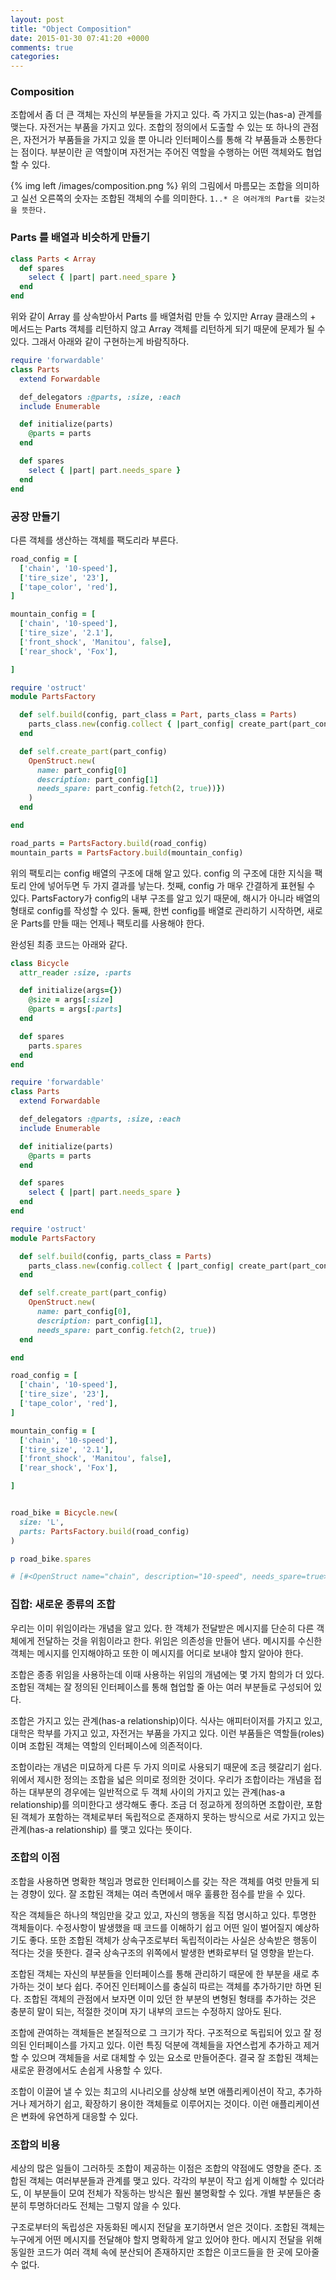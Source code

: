 ```yaml
---
layout: post
title: "Object Composition"
date: 2015-01-30 07:41:20 +0000
comments: true
categories: 
---
```


### Composition

조합에서 좀 더 큰 객체는 자신의 부분들을 가지고 있다. 즉 가지고 있는(has-a) 관계를 맺는다. 자전거는 부품을 가지고 있다. 조합의 정의에서 도출할 수 있는 또 하나의 관점은, 자전거가 부품들을 가지고 있을 뿐 아니라 인터페이스를 통해 각 부품들과 소통한다는 점이다. 부분이란 곧 역할이며 자전거는 주어진 역할을 수행하는 어떤 객체와도 협업할 수 있다.

{% img left /images/composition.png %}
위의 그림에서 마름모는 조합을 의미하고 실선 오른쪽의 숫자는 조합된 객체의 수를 의미한다. `1..* 은 여러개의 Part를 갖는것을 뜻한다.`

### Parts 를 배열과 비슷하게 만들기

```ruby
class Parts < Array
  def spares
    select { |part| part.need_spare }
  end
end
```

위와 같이 Array 를 상속받아서 Parts 를 배열처럼 만들 수 있지만 Array 클래스의 + 메서드는 Parts 객체를 리턴하지 않고 Array 객체를 리턴하게 되기 때문에 문제가 될 수 있다. 그래서 아래와 같이 구현하는게 바람직하다.

```ruby
require 'forwardable'
class Parts
  extend Forwardable

  def_delegators :@parts, :size, :each
  include Enumerable

  def initialize(parts)
    @parts = parts
  end

  def spares
    select { |part| part.needs_spare }
  end
end
```

### 공장 만들기

다른 객체를 생산하는 객체를 팩도리라 부른다.

```ruby
road_config = [
  ['chain', '10-speed'],
  ['tire_size', '23'],
  ['tape_color', 'red'],
]

mountain_config = [
  ['chain', '10-speed'],
  ['tire_size', '2.1'],
  ['front_shock', 'Manitou', false],
  ['rear_shock', 'Fox'],

]

require 'ostruct'
module PartsFactory

  def self.build(config, part_class = Part, parts_class = Parts)
    parts_class.new(config.collect { |part_config| create_part(part_config)})
  end

  def self.create_part(part_config)
    OpenStruct.new(
      name: part_config[0]
      description: part_config[1]
      needs_spare: part_config.fetch(2, true))})
    )
  end

end

road_parts = PartsFactory.build(road_config)
mountain_parts = PartsFactory.build(mountain_config)
```

위의 팩토리는 config 배열의 구조에 대해 알고 있다. config 의 구조에 대한 지식을 팩토리 안에 넣어두면 두 가지 결과를 낳는다. 첫째, config 가 매우 간결하게 표현될 수 있다. PartsFactory가 config의 내부 구조를 알고 있기 때문에, 해시가 아니라 배열의 형태로 config를 작성할 수 있다. 둘째, 한번 config를 배열로 관리하기 시작하면, 새로운 Parts를 만들 때는 언제나 팩토리를 사용해야 한다.

완성된 최종 코드는 아래와 같다.

```ruby
class Bicycle
  attr_reader :size, :parts

  def initialize(args={})
    @size = args[:size]
    @parts = args[:parts]
  end

  def spares
    parts.spares
  end
end

require 'forwardable'
class Parts
  extend Forwardable

  def_delegators :@parts, :size, :each
  include Enumerable

  def initialize(parts)
    @parts = parts
  end

  def spares
    select { |part| part.needs_spare }
  end
end

require 'ostruct'
module PartsFactory

  def self.build(config, parts_class = Parts)
    parts_class.new(config.collect { |part_config| create_part(part_config)})
  end

  def self.create_part(part_config)
    OpenStruct.new(
      name: part_config[0],
      description: part_config[1],
      needs_spare: part_config.fetch(2, true))
  end

end

road_config = [
  ['chain', '10-speed'],
  ['tire_size', '23'],
  ['tape_color', 'red'],
]

mountain_config = [
  ['chain', '10-speed'],
  ['tire_size', '2.1'],
  ['front_shock', 'Manitou', false],
  ['rear_shock', 'Fox'],

]


road_bike = Bicycle.new(
  size: 'L',
  parts: PartsFactory.build(road_config)
)

p road_bike.spares

# [#<OpenStruct name="chain", description="10-speed", needs_spare=true>, #<OpenStruct name="tire_size", description="23", needs_spare=true>, #<OpenStruct name="tape_color", description="red", needs_spare=true>]
```

### 집합: 새로운 종류의 조합

우리는 이미 위임이라는 개념을 알고 있다. 한 객체가 전달받은 메시지를 단순히 다른 객체에게 전달하는 것을 위힘이라고 한다. 위임은 의존성을 만들어 낸다. 메시지를 수신한 객체는 메시지를 인지해야하고 또한 이 메시지를 어디로 보내야 할지 알아야 한다.

조합은 종종 위임을 사용하는데 이때 사용하는 위임의 개념에는 몇 가지 함의가 더 있다. 조합된 객체는 잘 정의된 인터페이스를 통해 협업할 줄 아는 여러 부분들로 구성되어 있다.

조합은 가지고 있는 관계(has-a relationship)이다. 식사는 애피터이저를 가지고 있고, 대학은 학부를 가지고 있고, 자전거는 부품을 가지고 있다. 이런 부품들은 역할들(roles)이며 조합된 객체는 역할의 인터페이스에 의존적이다.

조합이라는 개념은 미묘하게 다른 두 가지 의미로 사용되기 때문에 조금 헷갈리기 쉽다. 위에서 제시한 정의는 조합을 넓은 의미로 정의한 것이다. 우리가 조합이라는 개념을 접하는 대부분의 경우에는 일반적으로 두 객체 사이의 가지고 있는 관계(has-a relationship)를 의미한다고 생각해도 좋다. 조금 더 정교하게 정의하면 조합이란, 포함된 객체가 포함하는 객체로부터 독립적으로 존재하지 못하는 방식으로 서로 가지고 있는 관계(has-a relationship) 를 맺고 있다는 뜻이다.

### 조합의 이점

조합을 사용하면 명확한 책임과 명료한 인터페이스를 갖는 작은 객체를 여럿 만들게 되는 경향이 있다. 잘 조합된 객체는 여러 측면에서 매우 훌륭한 점수를 받을 수 있다.

작은 객체들은 하나의 책임만을 갖고 있고, 자신의 행동을 직접 명시하고 있다. 투명한 객체들이다. 수정사항이 발생했을 때 코드를 이해하기 쉽고 어떤 일이 벌어질지 예상하기도 좋다. 또한 조합된 객체가 상속구조로부터 독립적이라는 사실은 상속받은 행동이 적다는 것을 뜻한다. 결국 상속구조의 위쪽에서 발생한 변화로부터 덜 영향을 받는다.

조합된 객체는 자신의 부분들을 인터페이스를 통해 관리하기 때문에 한 부분을 새로 추가하는 것이 보다 쉽다. 주어진 인터페이스를 충실히 따르는 객체를 추가하기만 하면 된다. 조합된 객체의 관점에서 보자면 이미 있던 한 부분의 변형된 형태를 추가하는 것은 충분히 말이 되는, 적절한 것이며 자기 내부의 코드는 수정하지 않아도 된다.

조합에 관여하는 객체들은 본질적으로 그 크기가 작다. 구조적으로 독립되어 있고 잘 정의된 인터페이스를 가지고 있다. 이런 특징 덕분에 객체들을 자연스럽게 추가하고 제거할 수 있으며 객체들을 서로 대체할 수 있는 요소로 만들어준다. 결국 잘 조합된 객체는 새로운 환경에서도 손쉽게 사용할 수 있다.

조합이 이끌어 낼 수 있는 최고의 시나리오를 상상해 보면 애플리케이션이 작고, 추가하거나 제거하기 쉽고, 확장하기 용이한 객체들로 이루어지는 것이다. 이런 애플리케이션은 변화에 유연하게 대응할 수 있다.

### 조합의 비용

세상의 많은 일들이 그러하듯 조합이 제공하는 이점은 조합의 약점에도 영향을 준다. 조합된 객체는 여러부분들과 관계를 맺고 있다. 각각의 부분이 작고 쉽게 이해할 수 있더라도, 이 부분들이 모여 전체가 작동하는 방식은 훨씬 불명확할 수 있다. 개별 부분들은 충분히 투명하더라도 전체는 그렇지 않을 수 있다.

구조로부터의 독립성은 자동화된 메시지 전달을 포기하면서 얻은 것이다. 조합된 객체는 누구에게 어떤 메시지를 전달해야 할지 명확하게 알고 있어야 한다. 메시지 전달을 위해 동일한 코드가 여러 객체 속에 분산되어 존재하지만 조합은 이코드들을 한 곳에 모아줄 수 없다.
